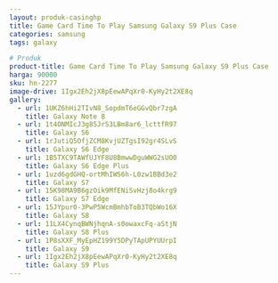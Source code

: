 ```yaml
---
layout: produk-casinghp
title: Game Card Time To Play Samsung Galaxy S9 Plus Case
categories: samsung
tags: galaxy

# Produk
product-title: Game Card Time To Play Samsung Galaxy S9 Plus Case
harga: 90000
sku: hn-2277
image-drive: 1Igx2Eh2jX8pEewAPqXr0-KyHy2t2XE8q
gallery:
  - url: 1UKZ6hHi2TIvN8_SopdmT6eGGvQbr7zgA
    title: Galaxy Note 8
  - url: 1t4ONMIcJ3g85JrS3LBm8ar6_lcttfR97
    title: Galaxy S6
  - url: 1rJutiQ5OfjZCM8KvjUZTgsI92gr4SLvS
    title: Galaxy S6 Edge
  - url: 1B5TXC9TAWfUJYF8U8BmwwDguWWG2sUO0
    title: Galaxy S6 Edge Plus
  - url: 1uzd6gdGHQ-ortMhIWS6h-L0zw1BBd3e2
    title: Galaxy S7
  - url: 15K98MA9B6gzOik9MfENiSvHzj8o4krg9
    title: Galaxy S7 Edge
  - url: 15JYpur0-3PwP5WcmBmhbToB3TQbWo16X
    title: Galaxy S8
  - url: 11LX4CynqBWNjhqnA-s0owaxcFq-aStjN
    title: Galaxy S8 Plus
  - url: 1P8sXXF_MyEpHZ199Y5DPyTApUPYUUrpI
    title: Galaxy S9
  - url: 1Igx2Eh2jX8pEewAPqXr0-KyHy2t2XE8q
    title: Galaxy S9 Plus
---
```

